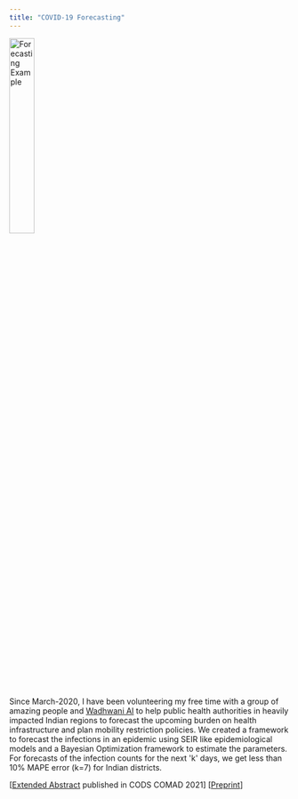 ```yaml
---
title: "COVID-19 Forecasting"
---
```

<head>
<!-- Global site tag (gtag.js) - Google Analytics -->
<script async src="https://www.googletagmanager.com/gtag/js?id=G-NB6TYSXY61"></script>
<script>
  window.dataLayer = window.dataLayer || [];
  function gtag(){dataLayer.push(arguments);}
  gtag('js', new Date());

  gtag('config', 'G-NB6TYSXY61');
</script>
</head>

<img align="center" src="https://harshm121.github.io/Projects/covid_forecasting.png" alt="Forecasting Example" width="30%">
<br>


Since March-2020, I have been volunteering my free time with a group of amazing people and [Wadhwani AI](https://www.wadhwaniai.org/) to help public health authorities in heavily impacted 
Indian regions to forecast the upcoming burden on health infrastructure and plan mobility restriction policies. We created a framework to forecast the infections in an epidemic using SEIR like epidemiological models and a Bayesian Optimization framework to estimate the parameters.
For forecasts of the infection counts for the next 'k' days, we get less than 10% MAPE error (k=7) for Indian districts.

\[[Extended Abstract](https://dl.acm.org/doi/abs/10.1145/3430984.3431047) published in CODS COMAD 2021\] \[[Preprint](https://www.medrxiv.org/content/10.1101/2020.10.19.20215293v1.full)\]
